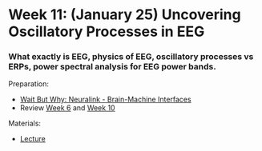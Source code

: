 # Week 11: (January 25) Uncovering Oscillatory Processes in EEG
### What exactly is EEG, physics of EEG, oscillatory processes vs ERPs, power spectral analysis for EEG power bands.

Preparation:
- [Wait But Why: Neuralink - Brain-Machine Interfaces](https://waitbutwhy.com/2017/04/neuralink.html#part3)
- Review [Week 6](https://github.com/neurotechuoft/Workshops/tree/master/beginner_2020_2021/week_6_neuroscience) and [Week 10](https://github.com/neurotechuoft/Workshops/tree/master/beginner_2020_2021/week_10_dsp1)

Materials:
- [Lecture](https://github.com/neurotechuoft/Workshops/blob/master/beginner_2020_2021/week_12_eeg/oscillatory_processes_eeg.pdf)